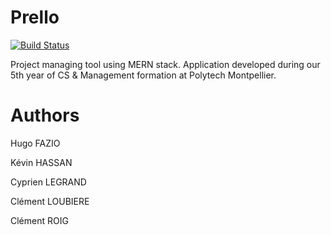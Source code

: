 # Prello

[![Build Status](https://travis-ci.org/kevinhassan/prello.svg?branch=develop)](https://travis-ci.org/kevinhassan/prello)

Project managing tool using MERN stack. Application developed during our 5th year of CS & Management formation at Polytech Montpellier.

# Authors 
Hugo FAZIO

Kévin HASSAN

Cyprien LEGRAND

Clément LOUBIERE

Clément ROIG

